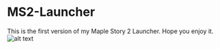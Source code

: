 # MS2-Launcher

This is the first version of my Maple Story 2 Launcher. Hope you enjoy it.
![alt text](https://i.imgur.com/rjpypWr.png)
